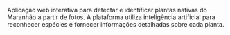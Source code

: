 Aplicação web interativa para detectar e identificar plantas nativas do Maranhão a partir de fotos. A plataforma utiliza inteligência artificial para reconhecer espécies e fornecer informações detalhadas sobre cada planta.
